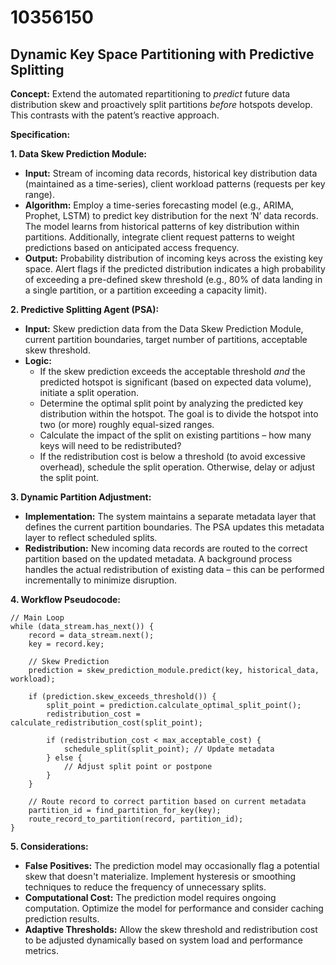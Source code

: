 # 10356150

## Dynamic Key Space Partitioning with Predictive Splitting

**Concept:** Extend the automated repartitioning to *predict* future data distribution skew and proactively split partitions *before* hotspots develop. This contrasts with the patent’s reactive approach.

**Specification:**

**1. Data Skew Prediction Module:**

*   **Input:** Stream of incoming data records, historical key distribution data (maintained as a time-series), client workload patterns (requests per key range).
*   **Algorithm:** Employ a time-series forecasting model (e.g., ARIMA, Prophet, LSTM) to predict key distribution for the next ‘N’ data records.  The model learns from historical patterns of key distribution within partitions.  Additionally, integrate client request patterns to weight predictions based on anticipated access frequency.
*   **Output:**  Probability distribution of incoming keys across the existing key space.  Alert flags if the predicted distribution indicates a high probability of exceeding a pre-defined skew threshold (e.g., 80% of data landing in a single partition, or a partition exceeding a capacity limit).

**2. Predictive Splitting Agent (PSA):**

*   **Input:** Skew prediction data from the Data Skew Prediction Module, current partition boundaries, target number of partitions, acceptable skew threshold.
*   **Logic:**
    *   If the skew prediction exceeds the acceptable threshold *and* the predicted hotspot is significant (based on expected data volume), initiate a split operation.
    *   Determine the optimal split point by analyzing the predicted key distribution within the hotspot. The goal is to divide the hotspot into two (or more) roughly equal-sized ranges.
    *   Calculate the impact of the split on existing partitions – how many keys will need to be redistributed?
    *   If the redistribution cost is below a threshold (to avoid excessive overhead), schedule the split operation.  Otherwise, delay or adjust the split point.

**3. Dynamic Partition Adjustment:**

*   **Implementation:** The system maintains a separate metadata layer that defines the current partition boundaries.  The PSA updates this metadata layer to reflect scheduled splits.
*   **Redistribution:**  New incoming data records are routed to the correct partition based on the updated metadata. A background process handles the actual redistribution of existing data – this can be performed incrementally to minimize disruption.

**4. Workflow Pseudocode:**

```
// Main Loop
while (data_stream.has_next()) {
    record = data_stream.next();
    key = record.key;

    // Skew Prediction
    prediction = skew_prediction_module.predict(key, historical_data, workload);

    if (prediction.skew_exceeds_threshold()) {
        split_point = prediction.calculate_optimal_split_point();
        redistribution_cost = calculate_redistribution_cost(split_point);

        if (redistribution_cost < max_acceptable_cost) {
            schedule_split(split_point); // Update metadata
        } else {
            // Adjust split point or postpone
        }
    }

    // Route record to correct partition based on current metadata
    partition_id = find_partition_for_key(key);
    route_record_to_partition(record, partition_id);
}
```

**5. Considerations:**

*   **False Positives:** The prediction model may occasionally flag a potential skew that doesn't materialize.  Implement hysteresis or smoothing techniques to reduce the frequency of unnecessary splits.
*   **Computational Cost:** The prediction model requires ongoing computation.  Optimize the model for performance and consider caching prediction results.
*   **Adaptive Thresholds:** Allow the skew threshold and redistribution cost to be adjusted dynamically based on system load and performance metrics.